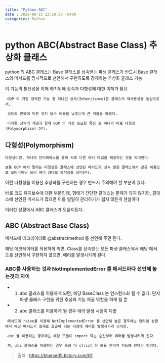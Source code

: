 ```yaml
---
title: "Python ABC"
date : 2020-08-15 22:19:30 -0400
categories: Python
---
```


# python ABC(Abstract Base Class) 추상화 클래스

python 의 ABC 클래스는 Base 클래스를 상속받는 파생 클래스가 반드시 Base 클래스의 메서드를 명시적으로 선언해서 구현하도록 강제하는 추상화 클래스 기능

이 기능의 필요성을 이해 하기위해 상속과 다형성에 대한 이해가 필요.

```
 OOP 의 가장 강력한 기능 중 하나인 상속(Inheritance)은 클래스의 재사용성을 높임으로서, 
 
 코드의 반복에 따른 유지 보수 비용을 낮추는데 큰 역할을 하였다. 
 
 이러한 상속의 개념과 함께 OOP 의 가장 중요한 특징 중 하나가 바로 다형성(Polymorphism) 이다. 
```


##  다형성(Polymorphism)

```
다형성이란, 하나의 인터페이스를 통해 서로 다른 여러 타입을 제공하는 것을 의미한다. 

보통 OOP 에서 말하는 다형성은 클래스에 선언된 메서드가 상속 받은 클래스에서 같은 이름으로 오버라이딩 되어 여러 형태로 동작함을 의미한다.
```

이런 다형성을 이용한 추상화를 구현하는 경우 반드시 주의해야 할 부분이 있다. 

바로 코드 유지보수에 대한 부분인데, 형태가 간단한 클래스는 문제가 되지 않지만, 클래스에 선언된 메서드가 많으면 이를 일일히 관리하기가 쉽지 않은게 현실이다

이러한 상황에서 ABC 클래스가 도움이된다.

## ABC (Abstract Base Class)

메서드에 데코레이터로 @abstractmethod 를 선언해 주면 된다.

해당 데코레이터를 적용하게 되면, Class를 상속받는 모든 파생 클래스에서 해당 메서드를 선언해서 구현하지 않으면, 에러를 발생시키게 된다.

### ABC를 사용하는 것과 NotImplementedError 를 메서드마다 선언해 놓는것과 차이

- 1. abc 클래스를 이용하게 되면, 해당 BaseClass 는 인스턴스화 될 수 없다. 단지 파생 클래스 구현을 위한 추상화 기능 제공 역할을 하게 될 뿐

- 2. abc 클래스를 이용하게 될 경우 에러 발생 시점이 다름

```
 메서드에 raise를 이용해 NotImplementedError 를 선언해 놓은 경우에는 런타임 상황에서 해당 메서드가 실제로 호출이 되는 시점에 에러를 발생시키게 되지만,
 
 abc 를 이용하는 경우에는 해당 모듈이 import 되는 순간부터 에러를 발생시키게 된다. 
 
 즉, abc 클래스를 이용하는 경우 조금 더 strict 한 모듈 관리가 가능해 진다는 점이다.
```



> 출처 : https://bluese05.tistory.com/61
